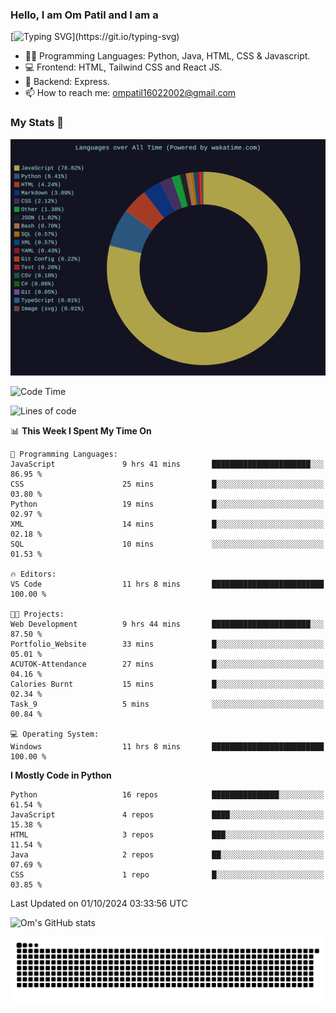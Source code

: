 <h3> Hello, I am Om Patil and I am a</h3>

[![Typing SVG](https://readme-typing-svg.demolab.com?font=Fira+Code&pause=1000&color=00F7F6&random=false&width=435&lines=Python+Developer;Full+Stack+Developer;Java+Developmer;Data+Scientist;Machine+Learning+Engineer;Data+Analyst;Python+Developer;)](https://git.io/typing-svg)


- 👨‍💻 Programming Languages: Python, Java, HTML, CSS & Javascript. 
- 💻 Frontend: HTML, Tailwind CSS and React JS.
- 🦄 Backend: Express.
- 📫 How to reach me: ompatil16022002@gmail.com

<h3>My Stats 💯</h3>

<img src="wakatime-stats.svg" alt="Wakatime Stats" width="600"/>

<!--  [![Top Langs](https://github-readme-stats.vercel.app/api/top-langs/?username=9OmP&layout=compact&theme=radical)](https://github.com/anuraghazra/github-readme-stats) -->

<!--START_SECTION:waka-->
![Code Time](http://img.shields.io/badge/Code%20Time-45%20hrs%2034%20mins-blue)

![Lines of code](https://img.shields.io/badge/From%20Hello%20World%20I%27ve%20Written-1.5%20million%20lines%20of%20code-blue)

📊 **This Week I Spent My Time On** 

```text
💬 Programming Languages: 
JavaScript               9 hrs 41 mins       ██████████████████████░░░   86.95 % 
CSS                      25 mins             █░░░░░░░░░░░░░░░░░░░░░░░░   03.80 % 
Python                   19 mins             █░░░░░░░░░░░░░░░░░░░░░░░░   02.97 % 
XML                      14 mins             █░░░░░░░░░░░░░░░░░░░░░░░░   02.18 % 
SQL                      10 mins             ░░░░░░░░░░░░░░░░░░░░░░░░░   01.53 % 

🔥 Editors: 
VS Code                  11 hrs 8 mins       █████████████████████████   100.00 % 

🐱‍💻 Projects: 
Web Development          9 hrs 44 mins       ██████████████████████░░░   87.50 % 
Portfolio_Website        33 mins             █░░░░░░░░░░░░░░░░░░░░░░░░   05.01 % 
ACUTOK-Attendance        27 mins             █░░░░░░░░░░░░░░░░░░░░░░░░   04.16 % 
Calories Burnt           15 mins             █░░░░░░░░░░░░░░░░░░░░░░░░   02.34 % 
Task_9                   5 mins              ░░░░░░░░░░░░░░░░░░░░░░░░░   00.84 % 

💻 Operating System: 
Windows                  11 hrs 8 mins       █████████████████████████   100.00 % 
```

**I Mostly Code in Python** 

```text
Python                   16 repos            ███████████████░░░░░░░░░░   61.54 % 
JavaScript               4 repos             ████░░░░░░░░░░░░░░░░░░░░░   15.38 % 
HTML                     3 repos             ███░░░░░░░░░░░░░░░░░░░░░░   11.54 % 
Java                     2 repos             ██░░░░░░░░░░░░░░░░░░░░░░░   07.69 % 
CSS                      1 repo              █░░░░░░░░░░░░░░░░░░░░░░░░   03.85 % 
```




 Last Updated on 01/10/2024 03:33:56 UTC
<!--END_SECTION:waka-->

![Om's GitHub stats](https://github-readme-stats.vercel.app/api?username=9OmP&show_icons=true&theme=radical)

![snake gif](https://github.com/9OmP/9OmP/blob/output/github-contribution-grid-snake-dark.svg)


